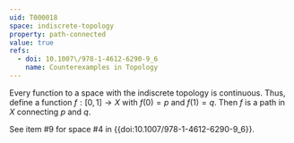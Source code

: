 ```yaml
---
uid: T000018
space: indiscrete-topology
property: path-connected
value: true
refs:
  - doi: 10.1007\/978-1-4612-6290-9_6
    name: Counterexamples in Topology
---
```

Every function to a space with the indiscrete topology is continuous. Thus, define a function $f: [0,1] \rightarrow X$ with $f(0)=p$ and $f(1)=q$. Then $f$ is a path in $X$ connecting $p$ and $q$.

See item #9 for space #4 in {{doi:10.1007\/978-1-4612-6290-9_6}}.
